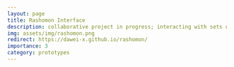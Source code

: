 ```yaml
---
layout: page
title: Rashomon Interface
description: collaborative project in progress; interacting with sets of interpretable models.
img: assets/img/rashomon.png
redirect: https://dawei-x.github.io/rashomon/
importance: 3
category: prototypes
---
```


